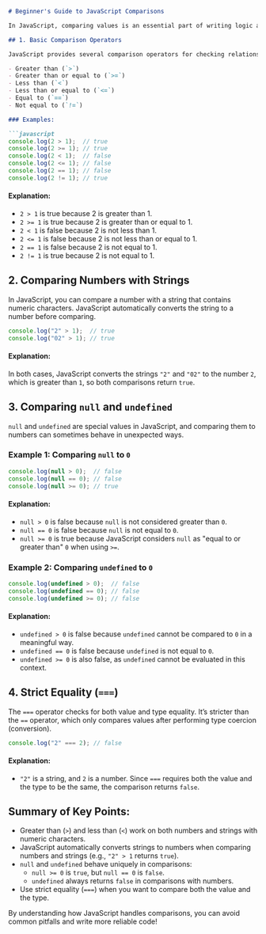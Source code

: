 ```markdown
# Beginner's Guide to JavaScript Comparisons

In JavaScript, comparing values is an essential part of writing logic and conditions in your programs. Understanding how comparisons work will help you write clearer and more predictable code. In this guide, we'll explore some common comparison operators and explain their behavior with different types of values.

## 1. Basic Comparison Operators

JavaScript provides several comparison operators for checking relationships between values. Here are some of the most common ones:

- Greater than (`>`)
- Greater than or equal to (`>=`)
- Less than (`<`)
- Less than or equal to (`<=`)
- Equal to (`==`)
- Not equal to (`!=`)

### Examples:

```javascript
console.log(2 > 1);  // true
console.log(2 >= 1); // true
console.log(2 < 1);  // false
console.log(2 <= 1); // false
console.log(2 == 1); // false
console.log(2 != 1); // true
```

#### Explanation:

- `2 > 1` is true because 2 is greater than 1.
- `2 >= 1` is true because 2 is greater than or equal to 1.
- `2 < 1` is false because 2 is not less than 1.
- `2 <= 1` is false because 2 is not less than or equal to 1.
- `2 == 1` is false because 2 is not equal to 1.
- `2 != 1` is true because 2 is not equal to 1.

## 2. Comparing Numbers with Strings

In JavaScript, you can compare a number with a string that contains numeric characters. JavaScript automatically converts the string to a number before comparing.

```javascript
console.log("2" > 1);  // true
console.log("02" > 1); // true
```

#### Explanation:

In both cases, JavaScript converts the strings `"2"` and `"02"` to the number `2`, which is greater than `1`, so both comparisons return `true`.

## 3. Comparing `null` and `undefined`

`null` and `undefined` are special values in JavaScript, and comparing them to numbers can sometimes behave in unexpected ways.

### Example 1: Comparing `null` to `0`

```javascript
console.log(null > 0);  // false
console.log(null == 0); // false
console.log(null >= 0); // true
```

#### Explanation:

- `null > 0` is false because `null` is not considered greater than `0`.
- `null == 0` is false because `null` is not equal to `0`.
- `null >= 0` is true because JavaScript considers `null` as "equal to or greater than" `0` when using `>=`.

### Example 2: Comparing `undefined` to `0`

```javascript
console.log(undefined > 0);  // false
console.log(undefined == 0); // false
console.log(undefined >= 0); // false
```

#### Explanation:

- `undefined > 0` is false because `undefined` cannot be compared to `0` in a meaningful way.
- `undefined == 0` is false because `undefined` is not equal to `0`.
- `undefined >= 0` is also false, as `undefined` cannot be evaluated in this context.

## 4. Strict Equality (`===`)

The `===` operator checks for both value and type equality. It’s stricter than the `==` operator, which only compares values after performing type coercion (conversion).

```javascript
console.log("2" === 2); // false
```

#### Explanation:

- `"2"` is a string, and `2` is a number. Since `===` requires both the value and the type to be the same, the comparison returns `false`.

## Summary of Key Points:

- Greater than (`>`) and less than (`<`) work on both numbers and strings with numeric characters.
- JavaScript automatically converts strings to numbers when comparing numbers and strings (e.g., `"2" > 1` returns `true`).
- `null` and `undefined` behave uniquely in comparisons:
  - `null >= 0` is `true`, but `null == 0` is `false`.
  - `undefined` always returns `false` in comparisons with numbers.
- Use strict equality (`===`) when you want to compare both the value and the type.

By understanding how JavaScript handles comparisons, you can avoid common pitfalls and write more reliable code!
```


